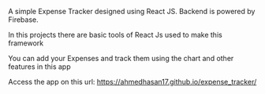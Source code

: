 A simple Expense Tracker designed using React JS. Backend is powered by Firebase.

In this projects there are basic tools of React Js used to make this framework

You can add your Expenses and track them using the chart and other features in this app
 
Access the app on this url: https://ahmedhasan17.github.io/expense_tracker/

